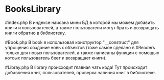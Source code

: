 # BooksLibrary

#index.php 
В индексе наисана мини БД в которой мы можем добавить книги и пользователей, а также пользователи могут брать и возвращать книги обратно в библиотеку.

#Book.php
В book я использовал конструктор "__construct" для упрощения создание новых объектов (тоже самое сделано в #Readers только для новыз пользователей, а также написаны функции с помощью котоых пользователь беет и возвращает книги).

#Libray.php 
В library происходит главная чать кода! Тут происходит добавления книг, пользователей, проверка наличия книг в библиотеке.
